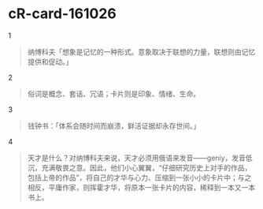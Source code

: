 # cR-card-161026


1
>纳博科夫「想象是记忆的一种形式。意象取决于联想的力量，联想则由记忆提供和促动。」

2

>俗词是概念、套话、冗语；卡片则是印象、情绪、生命。

3

>钱钟书：「体系会随时间而崩溃，鲜活证据却永存世间。」

4

>天才是什么？对纳博科夫来说，天才必须用俄语来发音——geniy，发音低沉，充满敬畏之意。因此，他们小心翼翼，“仔细研究历史上对手的作品，包括上帝的作品”，将自己的才华与心力、压缩到一张小小的卡片中；与之相反，平庸作家，则挥霍才华，将原本一张卡片的内容，稀释到一本又一本书上。